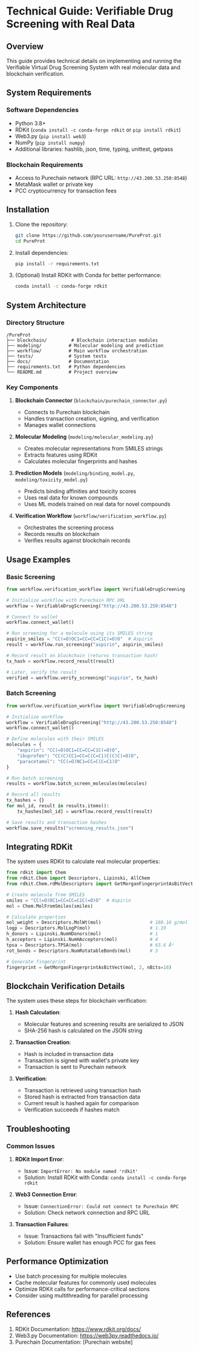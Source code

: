 # Technical Guide: Verifiable Drug Screening with Real Data

## Overview

This guide provides technical details on implementing and running the Verifiable Virtual Drug Screening System with real molecular data and blockchain verification.

## System Requirements

### Software Dependencies

- Python 3.8+
- RDKit (`conda install -c conda-forge rdkit` or `pip install rdkit`)
- Web3.py (`pip install web3`)
- NumPy (`pip install numpy`)
- Additional libraries: hashlib, json, time, typing, unittest, getpass

### Blockchain Requirements

- Access to Purechain network (RPC URL: `http://43.200.53.250:8548`)
- MetaMask wallet or private key
- PCC cryptocurrency for transaction fees

## Installation

1. Clone the repository:
   ```bash
   git clone https://github.com/yourusername/PureProt.git
   cd PureProt
   ```

2. Install dependencies:
   ```bash
   pip install -r requirements.txt
   ```

3. (Optional) Install RDKit with Conda for better performance:
   ```bash
   conda install -c conda-forge rdkit
   ```

## System Architecture

### Directory Structure

```
/PureProt
├── blockchain/         # Blockchain interaction modules
├── modeling/          # Molecular modeling and prediction
├── workflow/          # Main workflow orchestration
├── tests/             # System tests
├── docs/              # Documentation
├── requirements.txt   # Python dependencies
└── README.md          # Project overview
```

### Key Components

1. **Blockchain Connector** (`blockchain/purechain_connector.py`)
   - Connects to Purechain blockchain
   - Handles transaction creation, signing, and verification
   - Manages wallet connections

2. **Molecular Modeling** (`modeling/molecular_modeling.py`)
   - Creates molecular representations from SMILES strings
   - Extracts features using RDKit
   - Calculates molecular fingerprints and hashes

3. **Prediction Models** (`modeling/binding_model.py`, `modeling/toxicity_model.py`)
   - Predicts binding affinities and toxicity scores
   - Uses real data for known compounds
   - Uses ML models trained on real data for novel compounds

4. **Verification Workflow** (`workflow/verification_workflow.py`)
   - Orchestrates the screening process
   - Records results on blockchain
   - Verifies results against blockchain records

## Usage Examples

### Basic Screening

```python
from workflow.verification_workflow import VerifiableDrugScreening

# Initialize workflow with Purechain RPC URL
workflow = VerifiableDrugScreening("http://43.200.53.250:8548")

# Connect to wallet
workflow.connect_wallet()

# Run screening for a molecule using its SMILES string
aspirin_smiles = "CC(=O)OC1=CC=CC=C1C(=O)O"  # Aspirin
result = workflow.run_screening("aspirin", aspirin_smiles)

# Record result on blockchain (returns transaction hash)
tx_hash = workflow.record_result(result)

# Later, verify the result
verified = workflow.verify_screening("aspirin", tx_hash)
```

### Batch Screening

```python
from workflow.verification_workflow import VerifiableDrugScreening

# Initialize workflow
workflow = VerifiableDrugScreening("http://43.200.53.250:8548")
workflow.connect_wallet()

# Define molecules with their SMILES
molecules = {
    "aspirin": "CC(=O)OC1=CC=CC=C1C(=O)O",
    "ibuprofen": "CC(C)CC1=CC=C(C=C1)C(C)C(=O)O",
    "paracetamol": "CC(=O)NC1=CC=C(C=C1)O"
}

# Run batch screening
results = workflow.batch_screen_molecules(molecules)

# Record all results
tx_hashes = {}
for mol_id, result in results.items():
    tx_hashes[mol_id] = workflow.record_result(result)

# Save results and transaction hashes
workflow.save_results("screening_results.json")
```

## Integrating RDKit

The system uses RDKit to calculate real molecular properties:

```python
from rdkit import Chem
from rdkit.Chem import Descriptors, Lipinski, AllChem
from rdkit.Chem.rdMolDescriptors import GetMorganFingerprintAsBitVect

# Create molecule from SMILES
smiles = "CC(=O)OC1=CC=CC=C1C(=O)O"  # Aspirin
mol = Chem.MolFromSmiles(smiles)

# Calculate properties
mol_weight = Descriptors.MolWt(mol)                  # 180.16 g/mol
logp = Descriptors.MolLogP(mol)                      # 1.19
h_donors = Lipinski.NumHDonors(mol)                  # 1
h_acceptors = Lipinski.NumHAcceptors(mol)            # 4
tpsa = Descriptors.TPSA(mol)                         # 63.6 Å²
rot_bonds = Descriptors.NumRotatableBonds(mol)       # 3

# Generate fingerprint
fingerprint = GetMorganFingerprintAsBitVect(mol, 2, nBits=16)
```

## Blockchain Verification Details

The system uses these steps for blockchain verification:

1. **Hash Calculation**:
   - Molecular features and screening results are serialized to JSON
   - SHA-256 hash is calculated on the JSON string

2. **Transaction Creation**:
   - Hash is included in transaction data
   - Transaction is signed with wallet's private key
   - Transaction is sent to Purechain network

3. **Verification**:
   - Transaction is retrieved using transaction hash
   - Stored hash is extracted from transaction data
   - Current result is hashed again for comparison
   - Verification succeeds if hashes match

## Troubleshooting

### Common Issues

1. **RDKit Import Error**:
   - Issue: `ImportError: No module named 'rdkit'`
   - Solution: Install RDKit with Conda: `conda install -c conda-forge rdkit`

2. **Web3 Connection Error**:
   - Issue: `ConnectionError: Could not connect to Purechain RPC`
   - Solution: Check network connection and RPC URL

3. **Transaction Failures**:
   - Issue: Transactions fail with "Insufficient funds"
   - Solution: Ensure wallet has enough PCC for gas fees

## Performance Optimization

- Use batch processing for multiple molecules
- Cache molecular features for commonly used molecules
- Optimize RDKit calls for performance-critical sections
- Consider using multithreading for parallel processing

## References

1. RDKit Documentation: https://www.rdkit.org/docs/
2. Web3.py Documentation: https://web3py.readthedocs.io/
3. Purechain Documentation: [Purechain website]
